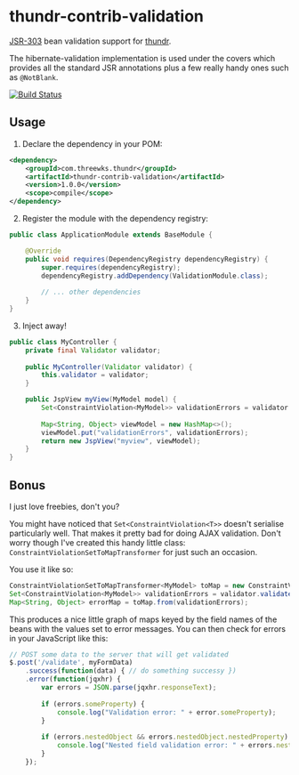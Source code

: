 thundr-contrib-validation
=========================

[JSR-303](http://beanvalidation.org/1.0/spec/) bean validation support for [thundr](http://3wks.github.io/thundr/).

The hibernate-validation implementation is used under the covers which provides all the standard JSR annotations
plus a few really handy ones such as `@NotBlank`.

[![Build Status](https://travis-ci.org/kuhnza/thundr-contrib-validation.png)](https://travis-ci.org/kuhnza/thundr-contrib-validation)

Usage
-----

1. Declare the dependency in your POM:
```xml
<dependency>
	<groupId>com.threewks.thundr</groupId>
	<artifactId>thundr-contrib-validation</artifactId>
	<version>1.0.0</version>
	<scope>compile</scope>
</dependency>
```

2. Register the module with the dependency registry:
```java
public class ApplicationModule extends BaseModule {

	@Override
	public void requires(DependencyRegistry dependencyRegistry) {
		super.requires(dependencyRegistry);
		dependencyRegistry.addDependency(ValidationModule.class);
		
		// ... other dependencies
	}
}
```

3. Inject away!
```java
public class MyController {
	private final Validator validator;
	
	public MyController(Validator validator) {
		this.validator = validator;
	}

	public JspView myView(MyModel model) {
		Set<ConstraintViolation<MyModel>> validationErrors = validator.validate(model);
		
		Map<String, Object> viewModel = new HashMap<>();
		viewModel.put("validationErrors", validationErrors);
		return new JspView("myview", viewModel);
	}
}
```

Bonus
-----

I just love freebies, don't you? 

You might have noticed that `Set<ConstraintViolation<T>>` doesn't serialise particularly well. That makes it
pretty bad for doing AJAX validation. Don't worry though I've created this handy little class: `ConstraintViolationSetToMapTransformer` 
for just such an occasion.

You use it like so:
 
```java
ConstraintViolationSetToMapTransformer<MyModel> toMap = new ConstraintViolationSetToMapTransformer<>();
Set<ConstraintViolation<MyModel>> validationErrors = validator.validate(model);
Map<String, Object> errorMap = toMap.from(validationErrors);
```

This produces a nice little graph of maps keyed by the field names of the beans with the values set to error messages. You 
can then check for errors in your JavaScript like this:

```javascript
// POST some data to the server that will get validated
$.post('/validate', myFormData)
	.success(function(data) { // do something successy })
	.error(function(jqxhr) { 
		var errors = JSON.parse(jqxhr.responseText);
		
		if (errors.someProperty) {
			console.log("Validation error: " + error.someProperty);
		}
		
		if (errors.nestedObject && errors.nestedObject.nestedProperty) {
			console.log("Nested field validation error: " + errors.nestedObject.nestedProperty);
		}
	});
```

